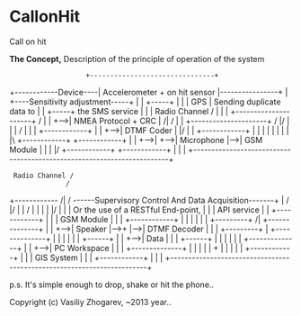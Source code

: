 # CallonHit
Call on hit

**The Сoncept,**
Description of the principle of operation of the system

                       +-------------------------------+
+------------Device----| Accelerometer + on hit sensor |----------------+
|                      +----Sensitivity adjustment-----+                |
|   +-----+                                                             |
|   | GPS |            Sending duplicate data to                        |
|   +-----+            the SMS service                                  |
|      |                                                Radio Channel / |
|      |   +---------------------+                                   /  |
|      +-->| NMEA Protocol + CRC |                               /| /   |
|          +---------------------+                              / |/    |
|                 |                                            /        |
|                 |   +------------+                                    |
|                 +-->| DTMF Coder |                        \|/         |
|                     +------------+                         |          |
|                           |                                |          |
|                           |   |\    +------------+   +------------+   |
|                           +-->| +-->| Microphone |-->| GSM Module |   |
|                               |/    +------------+   +------------+   |
|                                                                       |
+-----------------------------------------------------------------------+


     Radio Channel /
                  /
+------------ /| / ------Supervisory Control And Data Acquisition-------+
|            / |/                                                       |
|           /                                                           |
|                                                                       |
|        \|/                                                            |
|         |            Or the use of a RESTful End-point,               |
|         |            API service                                      |
|   +------------+                                                      |
|   | GSM Module |                                                      |
|   +------------+                                                      |
|         |                                                             |
|         |   +---------+    /|   +--------------+                      |
|         +-->| Speaker |-->+ |-->| DTMF Decoder |                      |
|             +---------+    \|   +--------------+                      |
|                                        |                              |
|                                        |   +------+                   |
|                                        +-->| Data |                   |
|                                            +------+                   |
|                                               |                       |
|                                               |   +--------------+    |
|                                               +-->| PC Workspace |    |
|                                                   +--------------+    |
|                                                          |            |
|                                                          +            |
|                                                          |            |
|                                                    +------------+     |
|                                                    | GIS System |     |
|                                                    +------------+     |
|                                                                       |
+-----------------------------------------------------------------------+

p.s. It's simple enough to drop, shake or hit the phone..

Copyright (c) Vasiliy Zhogarev, ~2013 year..
